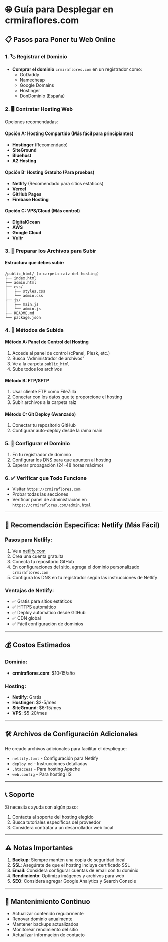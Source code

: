 # 🌐 Guía para Desplegar en crmiraflores.com

## 📋 Pasos para Poner tu Web Online

### 1. 🏷️ Registrar el Dominio
- **Comprar el dominio** `crmiraflores.com` en un registrador como:
  - GoDaddy
  - Namecheap
  - Google Domains
  - Hostinger
  - DonDominio (España)

### 2. 🖥️ Contratar Hosting Web
Opciones recomendadas:

#### **Opción A: Hosting Compartido (Más fácil para principiantes)**
- **Hostinger** (Recomendado)
- **SiteGround**
- **Bluehost**
- **A2 Hosting**

#### **Opción B: Hosting Gratuito (Para pruebas)**
- **Netlify** (Recomendado para sitios estáticos)
- **Vercel**
- **GitHub Pages**
- **Firebase Hosting**

#### **Opción C: VPS/Cloud (Más control)**
- **DigitalOcean**
- **AWS**
- **Google Cloud**
- **Vultr**

### 3. 📂 Preparar los Archivos para Subir

#### Estructura que debes subir:
```
/public_html/ (o carpeta raíz del hosting)
├── index.html
├── admin.html
├── css/
│   ├── styles.css
│   └── admin.css
├── js/
│   ├── main.js
│   └── admin.js
├── README.md
└── package.json
```

### 4. 🚀 Métodos de Subida

#### **Método A: Panel de Control del Hosting**
1. Accede al panel de control (cPanel, Plesk, etc.)
2. Busca "Administrador de archivos"
3. Ve a la carpeta `public_html`
4. Sube todos los archivos

#### **Método B: FTP/SFTP**
1. Usar cliente FTP como FileZilla
2. Conectar con los datos que te proporcione el hosting
3. Subir archivos a la carpeta raíz

#### **Método C: Git Deploy (Avanzado)**
1. Conectar tu repositorio GitHub
2. Configurar auto-deploy desde la rama main

### 5. 🔧 Configurar el Dominio
1. En tu registrador de dominio
2. Configurar los DNS para que apunten al hosting
3. Esperar propagación (24-48 horas máximo)

### 6. ✅ Verificar que Todo Funcione
- Visitar `https://crmiraflores.com`
- Probar todas las secciones
- Verificar panel de administración en `https://crmiraflores.com/admin.html`

---

## 🎯 Recomendación Específica: Netlify (Más Fácil)

### Pasos para Netlify:
1. Ve a [netlify.com](https://netlify.com)
2. Crea una cuenta gratuita
3. Conecta tu repositorio GitHub
4. En configuraciones del sitio, agrega el dominio personalizado `crmiraflores.com`
5. Configura los DNS en tu registrador según las instrucciones de Netlify

### Ventajas de Netlify:
- ✅ Gratis para sitios estáticos
- ✅ HTTPS automático
- ✅ Deploy automático desde GitHub
- ✅ CDN global
- ✅ Fácil configuración de dominios

---

## 💰 Costos Estimados

### Dominio:
- **crmiraflores.com**: $10-15/año

### Hosting:
- **Netlify**: Gratis
- **Hostinger**: $2-5/mes
- **SiteGround**: $6-15/mes
- **VPS**: $5-20/mes

---

## 🛠️ Archivos de Configuración Adicionales

He creado archivos adicionales para facilitar el despliegue:
- `netlify.toml` - Configuración para Netlify
- `deploy.md` - Instrucciones detalladas
- `.htaccess` - Para hosting Apache
- `web.config` - Para hosting IIS

---

## 📞 Soporte

Si necesitas ayuda con algún paso:
1. Contacta al soporte del hosting elegido
2. Busca tutoriales específicos del proveedor
3. Considera contratar a un desarrollador web local

---

## ⚠️ Notas Importantes

1. **Backup**: Siempre mantén una copia de seguridad local
2. **SSL**: Asegúrate de que el hosting incluya certificado SSL
3. **Email**: Considera configurar cuentas de email con tu dominio
4. **Rendimiento**: Optimiza imágenes y archivos para web
5. **SEO**: Considera agregar Google Analytics y Search Console

---

## 🔄 Mantenimiento Continuo

- Actualizar contenido regularmente
- Renovar dominio anualmente
- Mantener backups actualizados
- Monitorear rendimiento del sitio
- Actualizar información de contacto
